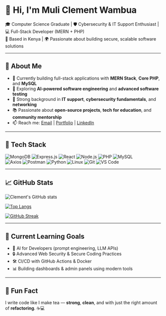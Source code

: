 # 👋 Hi, I'm Muli Clement Wambua

🎓 Computer Science Graduate | 🛡️ Cybersecurity & IT Support Enthusiast | 💻 Full-Stack Developer (MERN + PHP)  
📍 Based in Kenya | 🌍 Passionate about building secure, scalable software solutions

---

## 🚀 About Me
- 🔭 Currently building full-stack applications with **MERN Stack**, **Core PHP**, and **MySQL**
- 🌱 Exploring **AI-powered software engineering** and **advanced software testing**
- 🧠 Strong background in **IT support**, **cybersecurity fundamentals**, and **networking**
- 📚 Passionate about **open-source projects**, **tech for education**, and **community mentorship**
- 📫 Reach me: [Email](mailto:clementwa01@gmail.com) | [Portfolio](https://klmportfolio.netlify.app/) | [LinkedIn](https://linkedin.com/in/muli-clement-b5b17b308/)

---

## 🧰 Tech Stack
![MongoDB](https://img.shields.io/badge/-MongoDB-4DB33D?style=flat&logo=mongodb&logoColor=white)
![Express.js](https://img.shields.io/badge/-Express.js-000000?style=flat&logo=express&logoColor=white)
![React](https://img.shields.io/badge/-React-61DAFB?style=flat&logo=react&logoColor=black)
![Node.js](https://img.shields.io/badge/-Node.js-339933?style=flat&logo=node.js&logoColor=white)
![PHP](https://img.shields.io/badge/-PHP-777BB4?style=flat&logo=php&logoColor=white)
![MySQL](https://img.shields.io/badge/-MySQL-4479A1?style=flat&logo=mysql&logoColor=white)  
![Axios](https://img.shields.io/badge/-Axios-5A29E4?style=flat&logo=axios&logoColor=white)
![Postman](https://img.shields.io/badge/-Postman-FF6C37?style=flat&logo=postman&logoColor=white)
![Python](https://img.shields.io/badge/-Python-3776AB?style=flat&logo=python&logoColor=white)
![Linux](https://img.shields.io/badge/-Linux-FCC624?style=flat&logo=linux&logoColor=black)
![Git](https://img.shields.io/badge/-Git-F05032?style=flat&logo=git&logoColor=white)
![VS Code](https://img.shields.io/badge/-VS_Code-007ACC?style=flat&logo=visual-studio-code&logoColor=white)

---

## 📈 GitHub Stats
![Clement's GitHub stats](https://github-readme-stats.vercel.app/api?username=Clementwa0&show_icons=true&theme=radical)

[![Top Langs](https://github-readme-stats.vercel.app/api/top-langs/?username=Clementwa0&layout=compact&theme=radical)](https://github.com/Clementwa0)

[![GitHub Streak](https://streak-stats.demolab.com/?user=Clementwa0)](https://git.io/streak-stats)

---

## 🧠 Current Learning Goals
- 🤖 AI for Developers (prompt engineering, LLM APIs)
- 🔒 Advanced Web Security & Secure Coding Practices
- 🛠️ CI/CD with GitHub Actions & Docker
- 📊 Building dashboards & admin panels using modern tools

---

## 🎉 Fun Fact
I write code like I make tea — **strong**, **clean**, and with just the right amount of **refactoring**. ☕💻  
